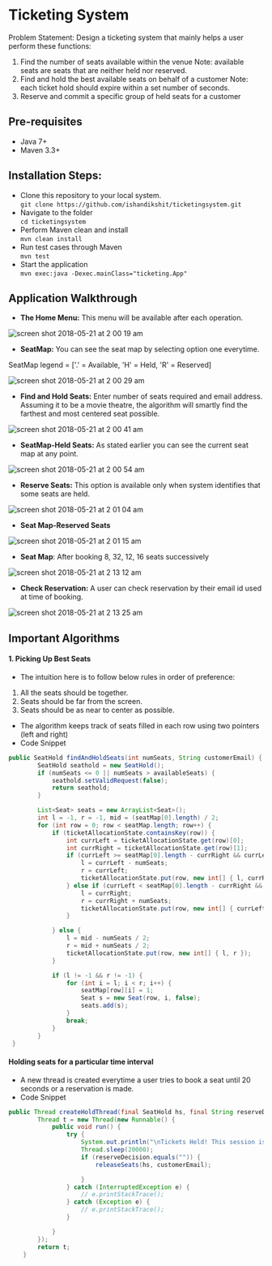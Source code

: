 # Ticketing System

Problem Statement:
Design a ticketing system that mainly helps a user perform these functions:
1. Find the number of seats available within the venue 
  Note: available seats are seats that are neither held nor reserved. 
2. Find and hold the best available seats on behalf of a customer 
  Note: each ticket hold should expire within a set number of seconds. 
3. Reserve and commit a specific group of held seats for a customer

## Pre-requisites
* Java 7+
* Maven 3.3+

## Installation Steps:
* Clone this repository to your local system.<br>
```git clone https://github.com/ishandikshit/ticketingsystem.git```
* Navigate to the folder<br>
```cd ticketingsystem```
* Perform Maven clean and install<br>
```mvn clean install```
* Run test cases through Maven<br>
```mvn test```
* Start the application<br>
```mvn exec:java -Dexec.mainClass="ticketing.App"```

## Application Walkthrough
* **The Home Menu:** This menu will be available after each operation.

![screen shot 2018-05-21 at 2 00 19 am](https://user-images.githubusercontent.com/21368799/40299425-0fe7b60c-5c9b-11e8-805d-d39d47386b3c.png)

* **SeatMap:** You can see the seat map by selecting option one everytime.

SeatMap legend = ['.' = Available, 'H' = Held, 'R' = Reserved]

![screen shot 2018-05-21 at 2 00 29 am](https://user-images.githubusercontent.com/21368799/40299430-14fdcc94-5c9b-11e8-98b0-343dc1b1a1fc.png)

* **Find and Hold Seats:** Enter number of seats required and email address.
Assuming it to be a movie theatre, the algorithm will smartly find the farthest and most centered seat possible.

![screen shot 2018-05-21 at 2 00 41 am](https://user-images.githubusercontent.com/21368799/40299438-1bb30e28-5c9b-11e8-8232-162c81447e6a.png)

* **SeatMap-Held Seats:** As stated earlier you can see the current seat map at any point.

![screen shot 2018-05-21 at 2 00 54 am](https://user-images.githubusercontent.com/21368799/40299440-1bcf430e-5c9b-11e8-8f43-b02dcaa64ba3.png)

* **Reserve Seats:** This option is available only when system identifies that some seats are held.

![screen shot 2018-05-21 at 2 01 04 am](https://user-images.githubusercontent.com/21368799/40299441-1bf0d672-5c9b-11e8-8e0c-6c5699075631.png)

* **Seat Map-Reserved Seats**

![screen shot 2018-05-21 at 2 01 15 am](https://user-images.githubusercontent.com/21368799/40299442-1c0da680-5c9b-11e8-9143-2595f81ad407.png)

* **Seat Map**: After booking 8, 32, 12, 16 seats successively

![screen shot 2018-05-21 at 2 13 12 am](https://user-images.githubusercontent.com/21368799/40299959-bbe221c6-5c9c-11e8-9801-a9518a17715d.png)

* **Check Reservation:** A user can check reservation by their email id used at time of booking.

![screen shot 2018-05-21 at 2 13 25 am](https://user-images.githubusercontent.com/21368799/40299960-bbfe3712-5c9c-11e8-8132-b1f88d32203a.png)


## Important Algorithms
#### 1. Picking Up Best Seats
* The intuition here is to follow below rules in order of preference:
1. All the seats should be together.
2. Seats should be far from the screen.
3. Seats should be as near to center as possible.
* The algorithm keeps track of seats filled in each row using two pointers (left and right)
* Code Snippet
```java
public SeatHold findAndHoldSeats(int numSeats, String customerEmail) {
		SeatHold seathold = new SeatHold();
		if (numSeats <= 0 || numSeats > availableSeats) {
			seathold.setValidRequest(false);
			return seathold;
		}

		List<Seat> seats = new ArrayList<Seat>();
		int l = -1, r = -1, mid = (seatMap[0].length) / 2;
		for (int row = 0; row < seatMap.length; row++) {
			if (ticketAllocationState.containsKey(row)) {
				int currLeft = ticketAllocationState.get(row)[0];
				int currRight = ticketAllocationState.get(row)[1];
				if (currLeft >= seatMap[0].length - currRight && currLeft >= numSeats) {
					l = currLeft - numSeats;
					r = currLeft;
					ticketAllocationState.put(row, new int[] { l, currRight });
				} else if (currLeft < seatMap[0].length - currRight && seatMap[0].length - currRight >= numSeats) {
					l = currRight;
					r = currRight + numSeats;
					ticketAllocationState.put(row, new int[] { currLeft, r });
				}

			} else {
				l = mid - numSeats / 2;
				r = mid + numSeats / 2;
				ticketAllocationState.put(row, new int[] { l, r });
			}

			if (l != -1 && r != -1) {
				for (int i = l; i < r; i++) {
					seatMap[row][i] = 1;
					Seat s = new Seat(row, i, false);
					seats.add(s);
				}
				break;
			}
		}
 }
```

#### Holding seats for a particular time interval
* A new thread is created everytime a user tries to book a seat until 20 seconds or a reservation is made.
* Code Snippet
```java
public Thread createHoldThread(final SeatHold hs, final String reserveDecision, final String customerEmail) {
		Thread t = new Thread(new Runnable() {
			public void run() {
				try {
					System.out.println("\nTickets Held! This session is valid for 20 seconds");
					Thread.sleep(20000);
					if (reserveDecision.equals("")) {
						releaseSeats(hs, customerEmail);

					}
				} catch (InterruptedException e) {
					// e.printStackTrace();
				} catch (Exception e) {
					// e.printStackTrace();
				}

			}
		});
		return t;
	}
```
